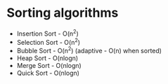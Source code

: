# Sorting algorithms

- Insertion Sort - O(n<sup>2</sup>)
- Selection Sort - O(n<sup>2</sup>)
- Bubble Sort - O(n<sup>2</sup>) (adaptive - O(n) when sorted)
- Heap Sort - O(nlogn)
- Merge Sort - O(nlogn)
- Quick Sort - O(nlogn)